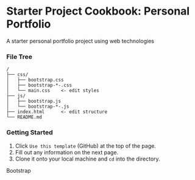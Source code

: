 # Starter Project Cookbook: Personal Portfolio
A starter personal portfolio project using web technologies

### File Tree
```
/
├── css/
│   ├── bootstrap.css
│   ├── bootstrap-*-.css
│   └── main.css    <- edit styles
├── js/
│   ├── bootstrap.js
│   └── bootstrap-*-.js
├── index.html      <- edit structure
└── README.md
```

### Getting Started

1. Click `Use this template` (GitHub) at the top of the page.
2. Fill out any information on the next page.
3. Clone it onto your local machine and `cd` into the directory.

Bootstrap

